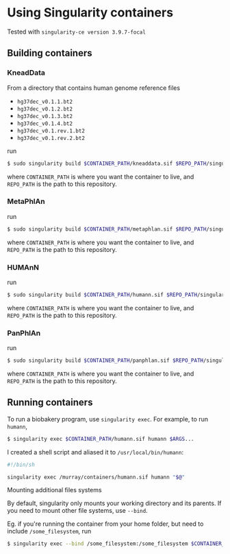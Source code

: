 # Using Singularity containers

Tested with `singularity-ce version 3.9.7-focal`

## Building containers

### KneadData

From a directory that contains human genome reference files

- `hg37dec_v0.1.1.bt2`
- `hg37dec_v0.1.2.bt2`
- `hg37dec_v0.1.3.bt2`
- `hg37dec_v0.1.4.bt2`
- `hg37dec_v0.1.rev.1.bt2`
- `hg37dec_v0.1.rev.2.bt2`

run

```sh
$ sudo singularity build $CONTAINER_PATH/kneaddata.sif $REPO_PATH/singularity_files/kneaddata.def
```

where `CONTAINER_PATH` is where you want the container to live,
and `REPO_PATH` is the path to this repository.

### MetaPhlAn

run

```sh
$ sudo singularity build $CONTAINER_PATH/metaphlan.sif $REPO_PATH/singularity_files/metaphlan.def
```

where `CONTAINER_PATH` is where you want the container to live,
and `REPO_PATH` is the path to this repository.

### HUMAnN

run

```sh
$ sudo singularity build $CONTAINER_PATH/humann.sif $REPO_PATH/singularity_files/humann.def
```

where `CONTAINER_PATH` is where you want the container to live,
and `REPO_PATH` is the path to this repository.


### PanPhlAn

run

```sh
$ sudo singularity build $CONTAINER_PATH/panphlan.sif $REPO_PATH/singularity_files/panphlan.def
```

where `CONTAINER_PATH` is where you want the container to live,
and `REPO_PATH` is the path to this repository.

## Running containers

To run a biobakery program, use `singularity exec`. For example, to run `humann`,

```sh
$ singularity exec $CONTAINER_PATH/humann.sif humann $ARGS...
```

I created a shell script and aliased it to `/usr/local/bin/humann`:

```sh
#!/bin/sh

singularity exec /murray/containers/humann.sif humann "$@"
```

 Mounting additional files systems

By default, singularity only mounts your working directory and its parents.
If you need to mount other file systems, use `--bind`. 

Eg. if you're running the container from your home folder,
but need to include `/some_filesystem`, run

```sh
$ singularity exec --bind /some_filesystem:/some_filesystem $CONTAINER_PATH/humann.sif humann $ARGS...
```
